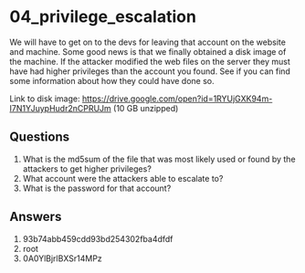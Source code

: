 # 04_privilege_escalation

We will have to get on to the devs for leaving that account on the website and machine.
Some good news is that we finally obtained a disk image of the machine. 
If the attacker modified the web files on the server they must have had higher privileges than the account you found.
See if you can find some information about how they could have done so.

Link to disk image: https://drive.google.com/open?id=1RYUjGXK94m-I7N1YJuypHudr2nCPRUJm (10 GB unzipped)

## Questions
1. What is the md5sum of the file that was most likely used or found by the attackers to get higher privileges?
2. What account were the attackers able to escalate to?
3. What is the password for that account?

## Answers
1. 93b74abb459cdd93bd254302fba4dfdf
2. root
3. 0A0YlBjrlBXSr14MPz
